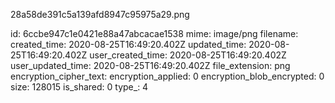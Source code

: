28a58de391c5a139afd8947c95975a29.png

id: 6ccbe947c1e0421e88a47abcacae1538
mime: image/png
filename: 
created_time: 2020-08-25T16:49:20.402Z
updated_time: 2020-08-25T16:49:20.402Z
user_created_time: 2020-08-25T16:49:20.402Z
user_updated_time: 2020-08-25T16:49:20.402Z
file_extension: png
encryption_cipher_text: 
encryption_applied: 0
encryption_blob_encrypted: 0
size: 128015
is_shared: 0
type_: 4